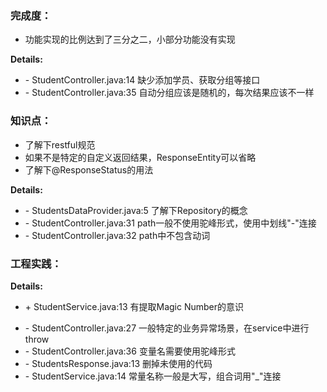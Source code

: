 ### 完成度：
* 功能实现的比例达到了三分之二，小部分功能没有实现

__Details:__
- \- StudentController.java:14 缺少添加学员、获取分组等接口
- \- StudentController.java:35 自动分组应该是随机的，每次结果应该不一样

### 知识点：
* 了解下restful规范
* 如果不是特定的自定义返回结果，ResponseEntity可以省略
* 了解下@ResponseStatus的用法

__Details:__
- \- StudentsDataProvider.java:5 了解下Repository的概念
- \- StudentController.java:31 path一般不使用驼峰形式，使用中划线"-"连接
- \- StudentController.java:32 path中不包含动词

### 工程实践：
__Details:__
+ \+ StudentService.java:13 有提取Magic Number的意识
- \- StudentController.java:27 一般特定的业务异常场景，在service中进行throw
- \- StudentController.java:36 变量名需要使用驼峰形式
- \- StudentsResponse.java:13 删掉未使用的代码
- \- StudentService.java:14 常量名称一般是大写，组合词用"_"连接



